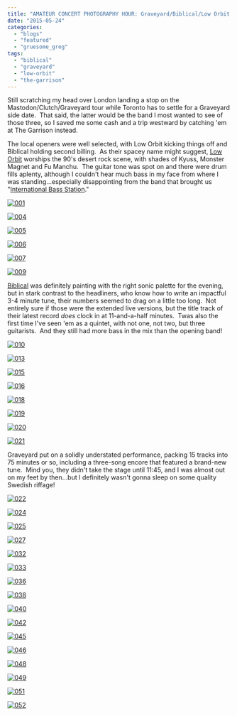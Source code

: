```yaml
---
title: "AMATEUR CONCERT PHOTOGRAPHY HOUR: Graveyard/Biblical/Low Orbit @ The Garrison, May 22, 2015"
date: "2015-05-24"
categories: 
  - "blogs"
  - "featured"
  - "gruesome_greg"
tags: 
  - "biblical"
  - "graveyard"
  - "low-orbit"
  - "the-garrison"
---
```


Still scratching my head over London landing a stop on the Mastodon/Clutch/Graveyard tour while Toronto has to settle for a Graveyard side date.  That said, the latter would be the band I most wanted to see of those three, so I saved me some cash and a trip westward by catching 'em at The Garrison instead.

The local openers were well selected, with Low Orbit kicking things off and Biblical holding second billing.  As their spacey name might suggest, [Low Orbit](https://loworbit3.bandcamp.com/releases) worships the 90's desert rock scene, with shades of Kyuss, Monster Magnet and Fu Manchu.  The guitar tone was spot on and there were drum fills aplenty, although I couldn't hear much bass in my face from where I was standing...especially disappointing from the band that brought us "[International Bass Station](https://www.youtube.com/watch?v=YiHZ3IklTsc)."

[![001](https://hellbound.ca/wp-content/uploads/2015/05/001-1024x768.jpg)](https://hellbound.ca/wp-content/uploads/2015/05/001.jpg)

[![004](https://hellbound.ca/wp-content/uploads/2015/05/0041.jpg)](https://hellbound.ca/wp-content/uploads/2015/05/0041.jpg)

[![005](https://hellbound.ca/wp-content/uploads/2015/05/005.jpg)](https://hellbound.ca/wp-content/uploads/2015/05/005.jpg)

[![006](https://hellbound.ca/wp-content/uploads/2015/05/006.jpg)](https://hellbound.ca/wp-content/uploads/2015/05/006.jpg)

[![007](https://hellbound.ca/wp-content/uploads/2015/05/007-1024x768.jpg)](https://hellbound.ca/wp-content/uploads/2015/05/007.jpg)

[![009](https://hellbound.ca/wp-content/uploads/2015/05/009-1024x768.jpg)](https://hellbound.ca/wp-content/uploads/2015/05/009.jpg)

[Biblical](http://www.biblicalband.com/) was definitely painting with the right sonic palette for the evening, but in stark contrast to the headliners, who know how to write an impactful 3-4 minute tune, their numbers seemed to drag on a little too long.  Not entirely sure if those were the extended live versions, but the title track of their latest record _does_ clock in at 11-and-a-half minutes.  Twas also the first time I've seen 'em as a quintet, with not one, not two, but three guitarists.  And they still had more bass in the mix than the opening band!

[![010](https://hellbound.ca/wp-content/uploads/2015/05/010-1024x768.jpg)](https://hellbound.ca/wp-content/uploads/2015/05/010.jpg)

[![013](https://hellbound.ca/wp-content/uploads/2015/05/013-1024x768.jpg)](https://hellbound.ca/wp-content/uploads/2015/05/013.jpg)

[![015](https://hellbound.ca/wp-content/uploads/2015/05/015-1024x768.jpg)](https://hellbound.ca/wp-content/uploads/2015/05/015.jpg)

[![016](https://hellbound.ca/wp-content/uploads/2015/05/016-1024x768.jpg)](https://hellbound.ca/wp-content/uploads/2015/05/016.jpg)

[![018](https://hellbound.ca/wp-content/uploads/2015/05/018.jpg)](https://hellbound.ca/wp-content/uploads/2015/05/018.jpg)

[![019](https://hellbound.ca/wp-content/uploads/2015/05/019.jpg)](https://hellbound.ca/wp-content/uploads/2015/05/019.jpg)

[![020](https://hellbound.ca/wp-content/uploads/2015/05/020.jpg)](https://hellbound.ca/wp-content/uploads/2015/05/020.jpg)

[![021](https://hellbound.ca/wp-content/uploads/2015/05/021-1024x768.jpg)](https://hellbound.ca/wp-content/uploads/2015/05/021.jpg)

Graveyard put on a solidly understated performance, packing 15 tracks into 75 minutes or so, including a three-song encore that featured a brand-new tune.  Mind you, they didn't take the stage until 11:45, and I was almost out on my feet by then...but I definitely wasn't gonna sleep on some quality Swedish riffage!

[![022](https://hellbound.ca/wp-content/uploads/2015/05/022-1024x768.jpg)](https://hellbound.ca/wp-content/uploads/2015/05/022.jpg)

[![024](https://hellbound.ca/wp-content/uploads/2015/05/024-1024x768.jpg)](https://hellbound.ca/wp-content/uploads/2015/05/024.jpg)

[![025](https://hellbound.ca/wp-content/uploads/2015/05/025-1024x768.jpg)](https://hellbound.ca/wp-content/uploads/2015/05/025.jpg)

[![027](https://hellbound.ca/wp-content/uploads/2015/05/027.jpg)](https://hellbound.ca/wp-content/uploads/2015/05/027.jpg)

[![032](https://hellbound.ca/wp-content/uploads/2015/05/032-1024x768.jpg)](https://hellbound.ca/wp-content/uploads/2015/05/032.jpg)

[![033](https://hellbound.ca/wp-content/uploads/2015/05/033-1024x768.jpg)](https://hellbound.ca/wp-content/uploads/2015/05/033.jpg)

[![036](https://hellbound.ca/wp-content/uploads/2015/05/036.jpg)](https://hellbound.ca/wp-content/uploads/2015/05/036.jpg)

[![038](https://hellbound.ca/wp-content/uploads/2015/05/038.jpg)](https://hellbound.ca/wp-content/uploads/2015/05/038.jpg)

[![040](https://hellbound.ca/wp-content/uploads/2015/05/040.jpg)](https://hellbound.ca/wp-content/uploads/2015/05/040.jpg)

[![042](https://hellbound.ca/wp-content/uploads/2015/05/042.jpg)](https://hellbound.ca/wp-content/uploads/2015/05/042.jpg)

[![045](https://hellbound.ca/wp-content/uploads/2015/05/045.jpg)](https://hellbound.ca/wp-content/uploads/2015/05/045.jpg)

[![046](https://hellbound.ca/wp-content/uploads/2015/05/046-1024x768.jpg)](https://hellbound.ca/wp-content/uploads/2015/05/046.jpg)

[![048](https://hellbound.ca/wp-content/uploads/2015/05/048-1024x768.jpg)](https://hellbound.ca/wp-content/uploads/2015/05/048.jpg)

[![049](https://hellbound.ca/wp-content/uploads/2015/05/049-1024x768.jpg)](https://hellbound.ca/wp-content/uploads/2015/05/049.jpg)

[![051](https://hellbound.ca/wp-content/uploads/2015/05/051-1024x768.jpg)](https://hellbound.ca/wp-content/uploads/2015/05/051.jpg)

[![052](https://hellbound.ca/wp-content/uploads/2015/05/052-1024x768.jpg)](https://hellbound.ca/wp-content/uploads/2015/05/052.jpg)
